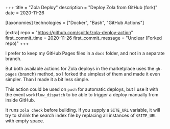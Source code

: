 +++
title = "Zola Deploy"
description = "Deploy Zola from GitHub (fork)"
date = 2020-11-26

[taxonomies]
technologies = ["Docker", "Bash", "GitHub Actions"]

[extra]
repo = "https://github.com/spitlo/zola-deploy-action"
first_commit_time = 2020-11-26
first_commit_message = "Unclear (Forked repo)"
+++

I prefer to keep my GitHub Pages files in a `docs` folder, and not in a separate branch.

But both available actions for Zola deploys in the marketplace uses the `gh-pages` (branch) method, so I forked the simplest of them and made it even simpler. Than I made it a bit less simple.

This action could be used on `push` for automatic deploys, but I use it with the event `workflow_dispatch` to be able to trigger a deploy manually from inside GitHub.

It runs `zola check` before building. If you supply a `SITE_URL` variable, it will try to shrink the search index file by replacing all instances of `$SITE_URL` with empty space.
